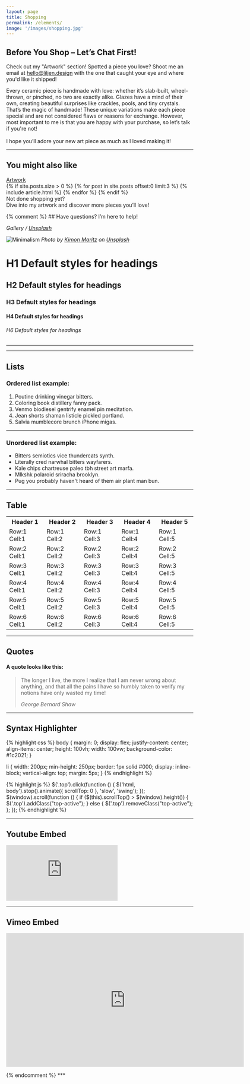 ```yaml
---
layout: page
title: Shopping
permalink: /elements/
image: '/images/shopping.jpg'
---
```


## Before You Shop – Let’s Chat First!

Check out my "Artwork" section! Spotted a piece you love? Shoot me an email at [hello@liljen.design](mailto:hello@liljen.design) with the one that caught your eye and where you'd like it shipped!

Every ceramic piece is handmade with love: whether it’s slab-built, wheel-thrown, or pinched, no two are exactly alike. Glazes have a mind of their own, creating beautiful surprises like crackles, pools, and tiny crystals. 
That’s the magic of handmade! These unique variations make each piece special and are not considered flaws or reasons for exchange. 
However, most important to me is that you are happy with your purchase, so let’s talk if you're not!
<br><br>I hope you’ll adore your new art piece as much as I loved making it! 

 ***

<!-- begin blog -->
<section class="blog section">

  <div class="container">
    <div class="row">
      <div class="col col-12">
        <div class="section__info">
          <div class="section__head">
            <h2 class="section__title">You might also like</h2>
            <a class="section__link" href="{{ '/blog' | relative_url }}">Artwork</a>
          </div>
        </div>
      </div>
    </div>
  </div>

  <div class="container">
    <div class="row">
      {% if site.posts.size > 0 %}
        {% for post in site.posts offset:0 limit:3 %}
          {% include article.html %}
        {% endfor %}
      {% endif %}
    </div>
  </div>
Not done shopping yet? <br>Dive into my artwork and discover more pieces you’ll love!
</section>
<!-- end blog -->

{% comment %} ## Have questions? I’m here to help!

 
  <em>Gallery / <a href="https://unsplash.com/" target="_blank">Unsplash</a></em>
</div>

![Minimalism]({{site.baseurl}}/images/04.jpg)
*Photo by [Kimon Maritz](https://unsplash.com/photos/mQiZnKwGXW0) on [Unsplash](https://unsplash.com/)*



# H1 Default styles for headings
## H2 Default styles for headings
### H3 Default styles for headings
#### H4 Default styles for headings
###### H6 Default styles for headings

***
***

## Lists

### Ordered list example:

1. Poutine drinking vinegar bitters.
2. Coloring book distillery fanny pack.
3. Venmo biodiesel gentrify enamel pin meditation.
4. Jean shorts shaman listicle pickled portland.
5. Salvia mumblecore brunch iPhone migas.

***

### Unordered list example:

* Bitters semiotics vice thundercats synth.
* Literally cred narwhal bitters wayfarers.
* Kale chips chartreuse paleo tbh street art marfa.
* Mlkshk polaroid sriracha brooklyn.
* Pug you probably haven't heard of them air plant man bun.

***

## Table

<div class="table-container">
  <table>
    <tr><th>Header 1</th><th>Header 2</th><th>Header 3</th><th>Header 4</th><th>Header 5</th></tr>
    <tr><td>Row:1 Cell:1</td><td>Row:1 Cell:2</td><td>Row:1 Cell:3</td><td>Row:1 Cell:4</td><td>Row:1 Cell:5</td></tr>
    <tr><td>Row:2 Cell:1</td><td>Row:2 Cell:2</td><td>Row:2 Cell:3</td><td>Row:2 Cell:4</td><td>Row:2 Cell:5</td></tr>
    <tr><td>Row:3 Cell:1</td><td>Row:3 Cell:2</td><td>Row:3 Cell:3</td><td>Row:3 Cell:4</td><td>Row:3 Cell:5</td></tr>
    <tr><td>Row:4 Cell:1</td><td>Row:4 Cell:2</td><td>Row:4 Cell:3</td><td>Row:4 Cell:4</td><td>Row:4 Cell:5</td></tr>
    <tr><td>Row:5 Cell:1</td><td>Row:5 Cell:2</td><td>Row:5 Cell:3</td><td>Row:5 Cell:4</td><td>Row:5 Cell:5</td></tr>
    <tr><td>Row:6 Cell:1</td><td>Row:6 Cell:2</td><td>Row:6 Cell:3</td><td>Row:6 Cell:4</td><td>Row:6 Cell:5</td></tr>
  </table>
</div>

***

## Quotes

#### A quote looks like this:

> The longer I live, the more I realize that I am never wrong about anything, and that all the pains I have so humbly taken to verify my notions have only wasted my time!
>
> <cite>George Bernard Shaw</cite>

***



## Syntax Highlighter

{% highlight css %}
body {
  margin: 0;
  display: flex;
  justify-content: center;
  align-items: center;
  height: 100vh;
  width: 100vw;
  background-color: #1c2021;
}

li {
  width: 200px;
  min-height: 250px;
  border: 1px solid #000;
  display: inline-block;
  vertical-align: top;
  margin: 5px;
}
{% endhighlight %}

{% highlight js %}
  $('.top').click(function () {
    $('html, body').stop().animate({ scrollTop: 0 }, 'slow', 'swing');
  });
  $(window).scroll(function () {
    if ($(this).scrollTop() > $(window).height()) {
      $('.top').addClass("top-active");
    } else {
      $('.top').removeClass("top-active");
    };
  });
{% endhighlight %}


***

## Youtube Embed

<p><iframe src="https://www.youtube.com/embed/hRXd0MMsixI" frameborder="0" allowfullscreen></iframe></p>

***

## Vimeo Embed

<p><iframe src="https://player.vimeo.com/video/147264547?title=0&byline=0" width="640" height="360" frameborder="0" allowfullscreen></iframe></p>
{% endcomment %}
***